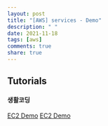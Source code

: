 ```yaml
---
layout: post
title: "[AWS] services - Demo"
description: " "
date: 2021-11-18
tags: [aws]
comments: true
share: true
---
```



Tutorials
----

#### 생활코딩    
[EC2 Demo](https://www.youtube.com/watch?v=Pv2yDJ2NKQA)
[EC2 Demo](https://youtu.be/TtqZBBxZzqQ)
